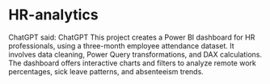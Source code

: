 # HR-analytics
 ChatGPT said: ChatGPT This project creates a Power BI dashboard for HR professionals, using a three-month employee attendance dataset. It involves data cleaning, Power Query transformations, and DAX calculations. The dashboard offers interactive charts and filters to analyze remote work percentages, sick leave patterns, and absenteeism trends.
